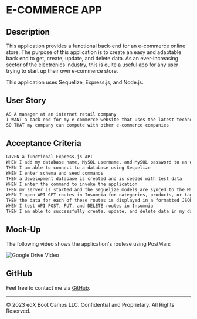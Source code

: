 # E-COMMERCE APP

## Description

This application provides a functional back-end for an e-commerce online store. The purpose of this application is to create an easy and adaptable back end to get, create, update, and delete data. As an ever-increasing sector of the electronics industry, this is quite a useful app for any user trying to start up their own e-commerce store.  

This application uses Sequelize, Express.js, and Node.js. 

## User Story

```md
AS A manager at an internet retail company
I WANT a back end for my e-commerce website that uses the latest technologies
SO THAT my company can compete with other e-commerce companies
```

## Acceptance Criteria

```md
GIVEN a functional Express.js API
WHEN I add my database name, MySQL username, and MySQL password to an environment variable file
THEN I am able to connect to a database using Sequelize
WHEN I enter schema and seed commands
THEN a development database is created and is seeded with test data
WHEN I enter the command to invoke the application
THEN my server is started and the Sequelize models are synced to the MySQL database
WHEN I open API GET routes in Insomnia for categories, products, or tags
THEN the data for each of these routes is displayed in a formatted JSON
WHEN I test API POST, PUT, and DELETE routes in Insomnia
THEN I am able to successfully create, update, and delete data in my database
```

## Mock-Up

The following video shows the application's routese using PostMan:

![Google Drive Video](https://drive.google.com/file/d/11JwHtQp1q10oHnEOrMMgAq6MpnPt5ZuF/view)



## GitHub
Feel free to contact me via [GitHub](https://github.com/gabrielaortiz6/e-commerce-app).

---
© 2023 edX Boot Camps LLC. Confidential and Proprietary. All Rights Reserved.
